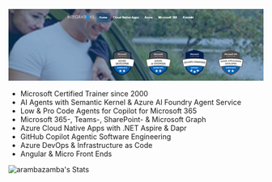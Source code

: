[![header](_images/header.jpg)](https://www.integrations.at)

- Microsoft Certified Trainer since 2000
- AI Agents with Semantic Kernel & Azure AI Foundry Agent Service
- Low & Pro Code Agents for Copilot for Microsoft 365
- Microsoft 365-, Teams-, SharePoint- & Microsoft Graph
- Azure Cloud Native Apps with .NET Aspire & Dapr
- GitHub Copilot Agentic Software Engineering
- Azure DevOps & Infrastructure as Code
- Angular & Micro Front Ends

![arambazamba's Stats](https://github-readme-stats.vercel.app/api?username=alexander-kastil&theme=vue-dark&show_icons=true&hide_border=true&count_private=true)

